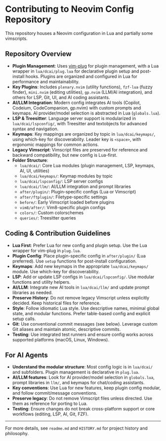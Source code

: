 # Contributing to Neovim Config Repository

This repository houses a Neovim configuration in Lua and partially some vimscripts.

## Repository Overview

- **Plugin Management**: Uses [vim-plug](https://github.com/junegunn/vim-plug) for plugin management, with a Lua wrapper in `lua/dcai/plug.lua` for declarative plugin setup and post-install hooks. Plugins are organized and configured in Lua for performance and maintainability.
- **Key Plugins**: Includes `plenary.nvim` (utility functions), `fzf-lua` (fuzzy finder), `mini.nvim` (editing utilities), `gp.nvim` (LLM/AI integration), and others for LSP, Git, UI, and AI coding assistants.
- **AI/LLM Integration**: Modern config integrates AI tools (Copilot, Codeium, CodeCompanion, gp.nvim) with custom prompts and keymaps. AI provider/model selection is abstracted in Lua (`globals.lua`).
- **LSP & Treesitter**: Language server support is modularized in `lua/dcai/lspconfig/`, with Treesitter and textobjects for advanced syntax and navigation.
- **Keymaps**: Key mappings are organized by topic in `lua/dcai/keymaps/`, using which-key for discoverability. Leader key is `<space>`, with ergonomic mappings for common actions.
- **Legacy Vimscript**: Vimscript files are preserved for reference and backward compatibility, but new config is Lua-first.
- **Folder Structure**:
  - `lua/dcai/`: Core Lua modules (plugin management, LSP, keymaps, AI, UI, utilities)
  - `lua/dcai/keymaps/`: Keymap modules by topic
  - `lua/dcai/lspconfig/`: LSP server configs
  - `lua/dcai/llm/`: AI/LLM integration and prompt libraries
  - `after/plugin/`: Plugin-specific configs (Lua or Vimscript)
  - `after/ftplugin/`: Filetype-specific settings
  - `before/`: Early Vimscript loaded before plugins
  - `vim8/after/`: Vim8-specific plugin configs
  - `colors/`: Custom colorschemes
  - `queries/`: Treesitter queries

## Coding & Contribution Guidelines

- **Lua First**: Prefer Lua for new config and plugin setup. Use the Lua wrapper for vim-plug in `plug.lua`.
- **Plugin Config**: Place plugin-specific config in `after/plugin/` (Lua preferred). Use `setup` functions for post-install configuration.
- **Keymaps**: Add new keymaps in the appropriate `lua/dcai/keymaps/` module. Use which-key for discoverability.
- **LSP**: Add or update LSP configs in `lua/dcai/lspconfig/`. Use modular functions and utility helpers.
- **AI/LLM**: Integrate new AI tools in `lua/dcai/llm/` and update prompt libraries as needed.
- **Preserve History**: Do not remove legacy Vimscript unless explicitly decided. Keep historical files for reference.
- **Style**: Follow idiomatic Lua style. Use descriptive names, minimal global state, and modular functions. Prefer table-based config and explicit setup calls.
- **Git**: Use conventional commit messages (see below). Leverage custom Git aliases and maintain atomic, descriptive commits.
- **Testing**: Use integrated test runners and ensure config works across supported platforms (macOS, Linux, Windows).

## For AI Agents

- **Understand the modular structure**: Most config logic is in `lua/dcai/` and subfolders. Plugin management is declarative in `plug.lua`.
- **AI/LLM features**: Look for AI provider/model selection in `globals.lua`, prompt libraries in `llm/`, and keymaps for chat/coding assistants.
- **Key conventions**: Use Lua for new features, keep plugin config modular, and follow commit/message conventions.
- **Preserve legacy**: Do not remove Vimscript files unless directed. Use them as reference for porting to Lua.
- **Testing**: Ensure changes do not break cross-platform support or core workflows (editing, LSP, AI, Git, FZF).

---

For more details, see `readme.md` and `HISTORY.md` for project history and philosophy.
